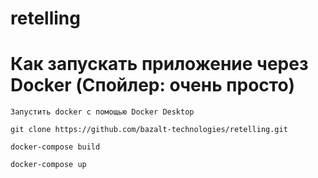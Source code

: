 # retelling

# Как запускать приложение через Docker (Спойлер: очень просто)

```
Запустить docker с помощью Docker Desktop
```
```
git clone https://github.com/bazalt-technologies/retelling.git
```
```
docker-compose build
```
```
docker-compose up
```
